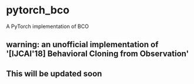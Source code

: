 # pytorch_bco
A PyTorch implementation of BCO

## warning: an unofficial implementation of '[IJCAI'18] Behavioral Cloning from Observation'

## This will be updated soon
